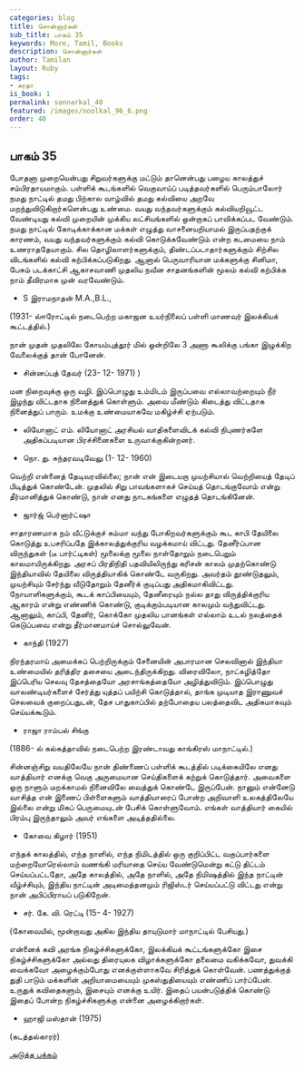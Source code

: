 ```yaml
---
categories: blog
title: சொன்னார்கள்
sub_title: பாகம் 35
keywords: More, Tamil, Books
description: சொன்னார்கள்
author: Tamilan
layout: Ruby
tags:
- சுரதா
is_book: 1
permalink: sonnarkal_40
featured: /images/noolkal_96_6.png
order: 40
---
```



## பாகம் 35

போதனா முறையென்பது சிறுவர்களுக்கு மட்டும் தானென்பது பழைய காலத்துச் சம்பிரதாயமாகும். பள்ளிக் கூடங்களில் வெகுவாய்ப் படித்தவர்களில் பெரும்பாலோர் நமது நாட்டில் தமது பிற்கால வாழ்வில் தமது கல்வியை அறவே மறந்துவிடுகிறார்களென்பது உண்மை. வயது வந்தவர்களுக்கும் கல்வியறிவூட்ட வேண்டியது கல்வி முறையின் முக்கிய லட்சியங்களில் ஒன்றாகப் பாவிக்கப்பட வேண்டும். நமது நாட்டில் கோடிக்காக்கான மக்கள் எழுத்து வாசனையறியாமல் இருப்பதற்குக் காரணம், வயது வந்தவர்களுக்கும் கல்வி கொடுக்கவேண்டும் என்ற கடமையை நாம் உணராததேயாகும். சில தொழிலாளர்களுக்கும், திண்டப்படாதார்களுக்கும் சிற்சில விடங்களில் கல்வி கற்பிக்கப்படுகிறது. ஆனால் பெருவாரியான மக்களுக்கு சினிமா, பேசும் படக்காட்சி ஆகாசவாணி முதலிய நவீன சாதனங்களின் மூலம் கல்வி கற்பிக்க நாம் தீவிரமாக முன் வரவேண்டும்.

  * S இராமநாதன் M.A.,B.L.,

(1931- ல்ஈரோட்டில் நடைபெற்ற மகாஜன உயர்நிலைப் பள்ளி மாணவர் இலக்கியக் கூட்டத்தில்.)

நான் முதன் முதலிலே கோயம்புத்தூர் மில் ஒன்றிலே 3 அணா கூலிக்கு பங்கா இழுக்கிற வேலைக்குத் தான் போனேன்.

  * சின்னப்பத் தேவர் (23- 12- 1971) )

மன நிறைவுக்கு ஒரு வழி. இப்பொழுது உம்மிடம் இருப்பவை எல்லாவற்றையும் நீர் இழந்து விட்டதாக நினைத்துக் கொள்ளும். அவை மீண்டும் கிடைத்து விட்டதாக நினைத்துப் பாரும். உமக்கு உண்மையாகவே மகிழ்ச்சி ஏற்படும்.

  * லியோனாட் எம். லியோனாட் அரசியல் வாதிகளைவிடக் கல்வி நிபுணர்களே அதிகப்படியான பிரச்சினைகளை உருவாக்குகின்றனர்.

  * நொ. து. சுந்தரவடிவேலு (1- 12- 1960)

வெற்றி என்னைத் தேடிவரவில்லை; நான் என் இடையறா முயற்சியால் வெற்றியைத் தேடிப் பிடித்துக் கொண்டேன். முதலில் சிறு பாவங்களாகச் செய்யத் தொடங்குவோம் என்று தீர்மானித்துக் கொண்டு, நான் எனது நாடகங்களை எழுதத் தொடங்கினேன்.

  * ஜார்ஜ் பெர்னார்ட்ஷா

சாதாரணமாக நம் வீட்டுக்குச் சும்மா வந்து போகிறவர்களுக்கும் கூட காபி தேயிலை கொடுத்து உபசரிப்பதே இக்காலத்துக்குரிய வழக்கமாய் விட்டது. தேனீர்ப்பான விருந்துகள் (டீ பார்ட்டிகள்) மூலைக்கு மூலை நாள்தோறும் நடைபெறும் காலமாயிருக்கிறது. அரசப் பிரதிநிதி பதவியிலிருந்து கரிசன் காலம் முதற்கொண்டு இந்தியாவில் தேயிலை விருத்தியாகிக் கொண்டே வருகிறது. அவர்தம் தூண்டுதலும், முயற்சியும் சேர்ந்து வீடுதோறும் தேனீர்க் குடிப்பது அதிகமாகிவிட்டது. நோயாளிகளுக்கும், கூடக் காப்பியையும், தேனீரையும் நல்ல தாது விருத்திக்குரிய ஆகாரம் என்று எண்ணிக் கொண்டு, குடிக்கும்படியான காலமும் வந்துவிட்டது. ஆனாலும், காப்பி, தேனிர், கொக்கோ முதலிய பானங்கள் எல்லாம் உடல் நலத்தைக் கெடுப்பவை என்று தீர்மானமாய்ச் சொல்லுவேன்.

  * காந்தி (1927)

நிரந்தரமாய் அமைக்கப் பெற்றிருக்கும் சேனையின் அபாரமான செலவினால் இந்தியா உண்மையில் தரித்திர தசையை அடைந்திருக்கிறது. விரைவிலோ, நாட்கழித்தோ இப்பெரிய செலவு தேசத்தையோ அரசாங்கத்தையோ அழித்துவிடும். இப்பொழுது வாலண்டியர்களைச் சேர்த்து யுத்தப் பயிற்சி கொடுத்தால், தாங்க முடியாத இராணுவச் செலவைக் குறைப்பதுடன், தேச பாதுகாப்பில் தற்போதைய பலத்தைவிட அதிகமாகவும் செய்யக்கூடும்.

  * ராஜா ராம்பல் சிங்கு

(1886- ல் கல்கத்தாவில் நடைபெற்ற இரண்டாவது காங்கிரஸ் மாநாட்டில்.)

சின்னஞ்சிறு வயதிலேயே நான் திண்ணைப் பள்ளிக் கூடத்தில் படிக்கையிலே எனது வாத்தியார் எனக்கு வெகு அருமையான செய்திகளைக் கற்றுக் கொடுத்தார். அவைகளை ஒரு நாளும் மறக்காமல் நினைவிலே வைத்துக் கொண்டே இருப்பேன். நானும் என்னேடு வாசித்த என் இணைப் பிள்ளைகளும் வாத்தியாரைப் போன்ற அறிவாளி உலகத்திலேயே இல்லை என்று மிகப் பெருமையுடன் பேசிக் கொள்ளுவோம். எங்கள் வாத்தியார் கையில் பிரம்பு இருந்தாலும் அவர் எங்களை அடித்ததில்லை.

  * கோவை கிழார் (1951)

எந்தக் காலத்தில், எந்த நாளில், எந்த நிமிடத்தில் ஒரு குறிப்பிட்ட வகுப்பார்களை மற்றையோரெல்லாம் வணங்கி மரியாதை செய்ய வேண்டுமென்று கட்டு திட்டம் செய்யப்பட்டதோ, அதே காலத்தில், அதே நாளில், அதே நிமிஷத்தில் இந்த நாட்டின் வீழ்ச்சியும், இந்திய நாட்டின் அடிமைத்தனமும் ரிஜிஸ்டர் செய்யப்பட்டு விட்டது என்று நான் அபிப்பிராயப் படுகிறேன்.

  * சர். கே. வி. ரெட்டி (15- 4- 1927)

(கோவையில், மூன்றாவது அகில இந்திய தாயுடுமார் மாநாட்டில் பேசியது.)

என்னைக் கவி அரங்க நிகழ்ச்சிகளுக்கோ, இலக்கியக் கூட்டங்களுக்கோ இசை நிகழ்ச்சிகளுக்கோ அல்லது திரையுலக விழாக்களுக்கோ தலைமை வகிக்கவோ, துவக்கி வைக்கவோ அழைக்கும்போது எனக்குள்ளாகவே சிரித்துக் கொள்வேன். பணத்துக்குத் துதி பாடும் மக்களின் அறியாமையையும் முகஸ்துதியையும் எண்ணிப் பார்ப்பேன். உருதுக் கவிதைகளும், இசையும் எனக்கு உயிர். இதைப் பயன்படுத்திக் கொண்டு இதைப் போன்ற நிகழ்ச்சிகளுக்கு என்னை அழைக்கிறார்கள்.

  * ஹாஜி மஸ்தான் (1975)

(கடத்தல்காரர்)

[அடுத்த பக்கம்](sonnarkal_41)
